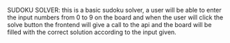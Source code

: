 SUDOKU SOLVER:
this is a basic sudoku solver, a user will be able to enter the input 
numbers from 0 to 9 on the board and when the user will click the solve button
the frontend will give a call to the api and the board will be filled with the 
correct solution according to the input given.
